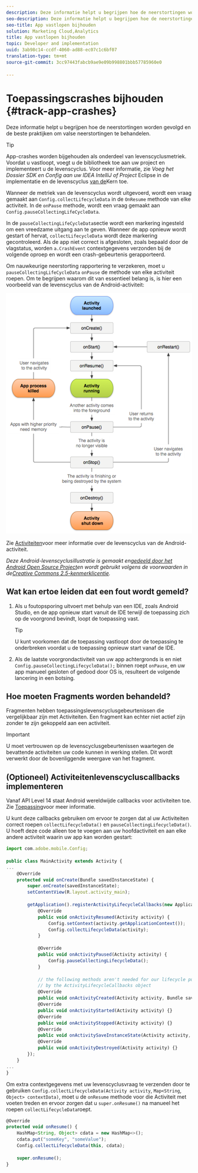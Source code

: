 ```yaml
---
description: Deze informatie helpt u begrijpen hoe de neerstortingen worden gevolgd en de beste praktijken om valse neerstortingen te behandelen.
seo-description: Deze informatie helpt u begrijpen hoe de neerstortingen worden gevolgd en de beste praktijken om valse neerstortingen te behandelen.
seo-title: App vastlopen bijhouden
solution: Marketing Cloud,Analytics
title: App vastlopen bijhouden
topic: Developer and implementation
uuid: 3ab98c14-ccdf-4060-ad88-ec07c1c6bf07
translation-type: tm+mt
source-git-commit: 3cc97443fabcb9ae9e09b998801bbb57785960e0

---
```



# Toepassingscrashes bijhouden {#track-app-crashes}

Deze informatie helpt u begrijpen hoe de neerstortingen worden gevolgd en de beste praktijken om valse neerstortingen te behandelen.

>[!TIP]
>
>App-crashes worden bijgehouden als onderdeel van levenscyclusmetriek. Voordat u vastloopt, voegt u de bibliotheek toe aan uw project en implementeert u de levenscyclus. Voor meer informatie, zie *Voeg het Dossier SDK en Config aan uw IDEA IntelliJ of Project* Eclipse in de implementatie en de levenscyclus [van de](/help/android/getting-started/dev-qs.md)Kern toe.

Wanneer de metriek van de levenscyclus wordt uitgevoerd, wordt een vraag gemaakt aan `Config.collectLifecycleData` in de `OnResume` methode van elke activiteit. In de `onPause` methode, wordt een vraag gemaakt aan `Config.pauseCollectingLifeCycleData`.

In de `pauseCollectingLifeCycleData`sectie wordt een markering ingesteld om een vreedzame uitgang aan te geven. Wanneer de app opnieuw wordt gestart of hervat, `collectLifecycleData` wordt deze markering gecontroleerd. Als de app niet correct is afgesloten, zoals bepaald door de vlagstatus, worden `a.CrashEvent` contextgegevens verzonden bij de volgende oproep en wordt een crash-gebeurtenis gerapporteerd.

Om nauwkeurige neerstorting rapportering te verzekeren, moet u `pauseCollectingLifeCycleData` `onPause` de methode van elke activiteit roepen. Om te begrijpen waarom dit van essentieel belang is, is hier een voorbeeld van de levenscyclus van de Android-activiteit:

![](assets/android-lifecycle.png)

Zie [Activiteiten](https://developer.android.com/guide/components/activities.html)voor meer informatie over de levenscyclus van de Android-activiteit.

*Deze Android-levenscyclusillustratie is gemaakt en[gedeeld door het Android Open Source Project](https://source.android.com/)en wordt gebruikt volgens de voorwaarden in de[Creative Commons 2.5-kenmerklicentie](https://creativecommons.org/licenses/by/2.5/).*

## Wat kan ertoe leiden dat een fout wordt gemeld?

1. Als u foutopsporing uitvoert met behulp van een IDE, zoals Android Studio, en de app opnieuw start vanuit de IDE terwijl de toepassing zich op de voorgrond bevindt, loopt de toepassing vast.

   >[!TIP]
   >
   >U kunt voorkomen dat de toepassing vastloopt door de toepassing te onderbreken voordat u de toepassing opnieuw start vanaf de IDE.

1. Als de laatste voorgrondactiviteit van uw app achtergronds is en niet `Config.pauseCollectingLifecycleData();` binnen roept `onPause`, en uw app manueel gesloten of gedood door OS is, resulteert de volgende lancering in een botsing.

## Hoe moeten Fragments worden behandeld?

Fragmenten hebben toepassingslevenscyclusgebeurtenissen die vergelijkbaar zijn met Activiteiten. Een fragment kan echter niet actief zijn zonder te zijn gekoppeld aan een activiteit.

>[!IMPORTANT]
>
>U moet vertrouwen op de levenscyclusgebeurtenissen waartegen de bevattende activiteiten uw code kunnen in werking stellen. Dit wordt verwerkt door de bovenliggende weergave van het fragment.

## (Optioneel) Activiteitenlevenscycluscallbacks implementeren

Vanaf API Level 14 staat Android wereldwijde callbacks voor activiteiten toe. Zie [Toepassing](https://developer.android.com/reference/android/app/Application)voor meer informatie.

U kunt deze callbacks gebruiken om ervoor te zorgen dat al uw Activiteiten correct roepen `collectLifecycleData()` en `pauseCollectingLifecycleData()`. U hoeft deze code alleen toe te voegen aan uw hoofdactiviteit en aan elke andere activiteit waarin uw app kan worden gestart:

```js
import com.adobe.mobile.Config; 
  
public class MainActivity extends Activity { 
... 
    @Override 
    protected void onCreate(Bundle savedInstanceState) { 
        super.onCreate(savedInstanceState); 
        setContentView(R.layout.activity_main); 
  
        getApplication().registerActivityLifecycleCallbacks(new Application.ActivityLifecycleCallbacks() { 
            @Override 
            public void onActivityResumed(Activity activity) { 
                Config.setContext(activity.getApplicationContext()); 
                Config.collectLifecycleData(activity); 
            } 
  
            @Override 
            public void onActivityPaused(Activity activity) {     
                Config.pauseCollectingLifecycleData(); 
            } 
    
            // the following methods aren't needed for our lifecycle purposes, but are required to be implemented 
            // by the ActivityLifecycleCallbacks object 
            @Override 
            public void onActivityCreated(Activity activity, Bundle savedInstanceState) {} 
            @Override 
            public void onActivityStarted(Activity activity) {} 
            @Override 
            public void onActivityStopped(Activity activity) {} 
            @Override 
            public void onActivitySaveInstanceState(Activity activity, Bundle outState) {} 
            @Override 
            public void onActivityDestroyed(Activity activity) {} 
        }); 
    } 
... 
}
```

Om extra contextgegevens met uw levenscyclusvraag te verzenden door te gebruiken `Config.collectLifecycleData(Activity activity`, `Map<String`, `Object> contextData)`, moet u de `onResume` methode voor die Activiteit met voeten treden en ervoor zorgen dat u `super.onResume()` na manueel het roepen `collectLifecycleData`roept.

```js
@Override 
protected void onResume() { 
    HashMap<String, Object> cdata = new HashMap<>(); 
    cdata.put("someKey", "someValue"); 
    Config.collectLifecycleData(this, cdata); 
  
    super.onResume(); 
}
```

